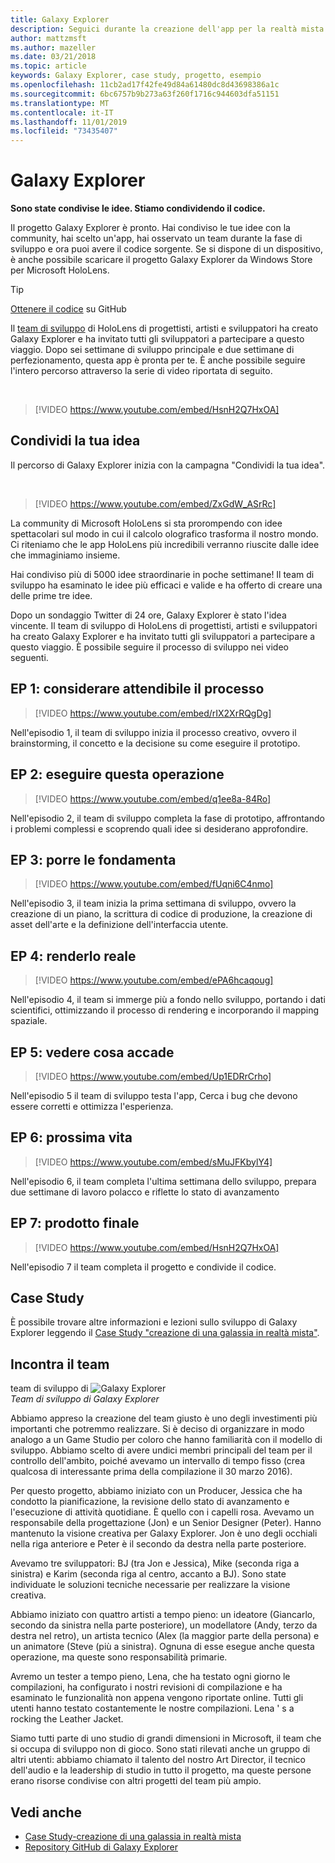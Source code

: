 ```yaml
---
title: Galaxy Explorer
description: Seguici durante la creazione dell'app per la realtà mista di Esplora galassia, il vincitore della campagna Condividi la tua idea.
author: mattzmsft
ms.author: mazeller
ms.date: 03/21/2018
ms.topic: article
keywords: Galaxy Explorer, case study, progetto, esempio
ms.openlocfilehash: 11cb2ad17f42fe49d84a61480dc8d43698386a1c
ms.sourcegitcommit: 6bc6757b9b273a63f260f1716c944603dfa51151
ms.translationtype: MT
ms.contentlocale: it-IT
ms.lasthandoff: 11/01/2019
ms.locfileid: "73435407"
---
```

# <a name="galaxy-explorer"></a>Galaxy Explorer

**Sono state condivise le idee. Stiamo condividendo il codice.**

Il progetto Galaxy Explorer è pronto. Hai condiviso le tue idee con la community, hai scelto un'app, hai osservato un team durante la fase di sviluppo e ora puoi avere il codice sorgente. Se si dispone di un dispositivo, è anche possibile scaricare il progetto Galaxy Explorer da Windows Store per Microsoft HoloLens.
>[!TIP]
>[Ottenere il codice](https://github.com/Microsoft/GalaxyExplorer) su GitHub

Il [team di sviluppo](galaxy-explorer.md#meet-the-team) di HoloLens di progettisti, artisti e sviluppatori ha creato Galaxy Explorer e ha invitato tutti gli sviluppatori a partecipare a questo viaggio. Dopo sei settimane di sviluppo principale e due settimane di perfezionamento, questa app è pronta per te. È anche possibile seguire l'intero percorso attraverso la serie di video riportata di seguito.

<br>

>[!VIDEO https://www.youtube.com/embed/HsnH2Q7HxOA]

## <a name="share-your-idea"></a>Condividi la tua idea

Il percorso di Galaxy Explorer inizia con la campagna "Condividi la tua idea".

<br>

>[!VIDEO https://www.youtube.com/embed/ZxGdW_ASrRc]

La community di Microsoft HoloLens si sta prorompendo con idee spettacolari sul modo in cui il calcolo olografico trasforma il nostro mondo. Ci riteniamo che le app HoloLens più incredibili verranno riuscite dalle idee che immaginiamo insieme.

Hai condiviso più di 5000 idee straordinarie in poche settimane! Il team di sviluppo ha esaminato le idee più efficaci e valide e ha offerto di creare una delle prime tre idee.

Dopo un sondaggio Twitter di 24 ore, Galaxy Explorer è stato l'idea vincente. Il team di sviluppo di HoloLens di progettisti, artisti e sviluppatori ha creato Galaxy Explorer e ha invitato tutti gli sviluppatori a partecipare a questo viaggio. È possibile seguire il processo di sviluppo nei video seguenti.

## <a name="ep-1-trust-the-process"></a>EP 1: considerare attendibile il processo

>[!VIDEO https://www.youtube.com/embed/rIX2XrRQgDg]

Nell'episodio 1, il team di sviluppo inizia il processo creativo, ovvero il brainstorming, il concetto e la decisione su come eseguire il prototipo.

## <a name="ep-2-lets-do-this"></a>EP 2: eseguire questa operazione

>[!VIDEO https://www.youtube.com/embed/q1ee8a-84Ro]

Nell'episodio 2, il team di sviluppo completa la fase di prototipo, affrontando i problemi complessi e scoprendo quali idee si desiderano approfondire.

## <a name="ep-3-laying-foundations"></a>EP 3: porre le fondamenta

>[!VIDEO https://www.youtube.com/embed/fUqni6C4nmo]

Nell'episodio 3, il team inizia la prima settimana di sviluppo, ovvero la creazione di un piano, la scrittura di codice di produzione, la creazione di asset dell'arte e la definizione dell'interfaccia utente.

## <a name="ep-4-make-it-real"></a>EP 4: renderlo reale

>[!VIDEO https://www.youtube.com/embed/ePA6hcaqoug]

Nell'episodio 4, il team si immerge più a fondo nello sviluppo, portando i dati scientifici, ottimizzando il processo di rendering e incorporando il mapping spaziale.

## <a name="ep-5-see-what-happens"></a>EP 5: vedere cosa accade

>[!VIDEO https://www.youtube.com/embed/Up1EDRrCrho]

Nell'episodio 5 il team di sviluppo testa l'app, Cerca i bug che devono essere corretti e ottimizza l'esperienza.

## <a name="ep-6-coming-to-life"></a>EP 6: prossima vita

>[!VIDEO https://www.youtube.com/embed/sMuJFKbylY4]

Nell'episodio 6, il team completa l'ultima settimana dello sviluppo, prepara due settimane di lavoro polacco e riflette lo stato di avanzamento

## <a name="ep-7-the-final-product"></a>EP 7: prodotto finale

>[!VIDEO https://www.youtube.com/embed/HsnH2Q7HxOA]

Nell'episodio 7 il team completa il progetto e condivide il codice.

## <a name="case-study"></a>Case Study

È possibile trovare altre informazioni e lezioni sullo sviluppo di Galaxy Explorer leggendo il [Case Study "creazione di una galassia in realtà mista"](case-study-creating-a-galaxy-in-mixed-reality.md).

## <a name="meet-the-team"></a>Incontra il team

team di sviluppo di ![Galaxy Explorer](images/syiteampic.jpg)<br>
*Team di sviluppo di Galaxy Explorer*

Abbiamo appreso la creazione del team giusto è uno degli investimenti più importanti che potremmo realizzare. Si è deciso di organizzare in modo analogo a un Game Studio per coloro che hanno familiarità con il modello di sviluppo. Abbiamo scelto di avere undici membri principali del team per il controllo dell'ambito, poiché avevamo un intervallo di tempo fisso (crea qualcosa di interessante prima della compilazione il 30 marzo 2016).

Per questo progetto, abbiamo iniziato con un Producer, Jessica che ha condotto la pianificazione, la revisione dello stato di avanzamento e l'esecuzione di attività quotidiane. È quello con i capelli rosa. Avevamo un responsabile della progettazione (Jon) e un Senior Designer (Peter). Hanno mantenuto la visione creativa per Galaxy Explorer. Jon è uno degli occhiali nella riga anteriore e Peter è il secondo da destra nella parte posteriore.

Avevamo tre sviluppatori: BJ (tra Jon e Jessica), Mike (seconda riga a sinistra) e Karim (seconda riga al centro, accanto a BJ). Sono state individuate le soluzioni tecniche necessarie per realizzare la visione creativa.

Abbiamo iniziato con quattro artisti a tempo pieno: un ideatore (Giancarlo, secondo da sinistra nella parte posteriore), un modellatore (Andy, terzo da destra nel retro), un artista tecnico (Alex (la maggior parte della persona) e un animatore (Steve (più a sinistra). Ognuna di esse esegue anche questa operazione, ma queste sono responsabilità primarie.

Avremo un tester a tempo pieno, Lena, che ha testato ogni giorno le compilazioni, ha configurato i nostri revisioni di compilazione e ha esaminato le funzionalità non appena vengono riportate online. Tutti gli utenti hanno testato costantemente le nostre compilazioni. Lena ' s a rocking the Leather Jacket.

Siamo tutti parte di uno studio di grandi dimensioni in Microsoft, il team che si occupa di sviluppo non di gioco. Sono stati rilevati anche un gruppo di altri utenti: abbiamo chiamato il talento del nostro Art Director, il tecnico dell'audio e la leadership di studio in tutto il progetto, ma queste persone erano risorse condivise con altri progetti del team più ampio.

## <a name="see-also"></a>Vedi anche
* [Case Study-creazione di una galassia in realtà mista](case-study-creating-a-galaxy-in-mixed-reality.md)
* [Repository GitHub di Galaxy Explorer](https://github.com/Microsoft/GalaxyExplorer)
